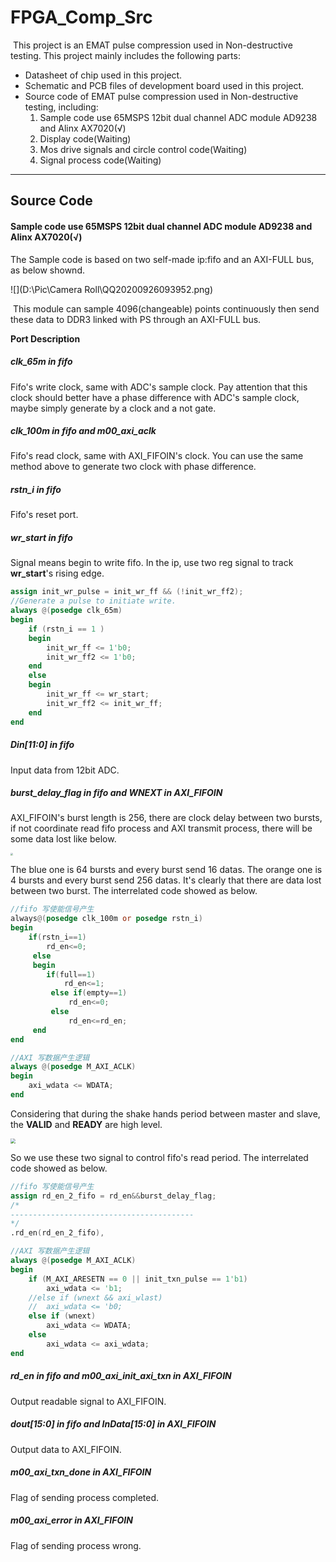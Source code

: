 # FPGA_Comp_Src

​	This project is an EMAT pulse compression used in Non-destructive testing. This project mainly includes the following parts:

- Datasheet of chip used in this project.
- Schematic and PCB files of development board used in this project.
- Source code of EMAT pulse compression used in Non-destructive testing, including:
  1. Sample code use 65MSPS 12bit dual channel ADC module AD9238 and Alinx AX7020(√)
  2. Display code(Waiting)
  3. Mos drive signals and circle control code(Waiting)
  4. Signal process code(Waiting)

------

## Source Code

#### Sample code use 65MSPS 12bit dual channel ADC module AD9238 and Alinx AX7020(√)

The Sample code is based on two self-made ip:fifo and an AXI-FULL bus, as below shownd.

![](D:\Pic\Camera Roll\QQ20200926093952.png)

​	This module can sample 4096(changeable) points continuously then send these data to DDR3 linked with PS through an AXI-FULL bus.

**Port Description**

##### clk_65m in fifo

Fifo's write clock, same with ADC's sample clock. Pay attention that this clock should better have a phase difference with ADC's sample clock, maybe simply generate by a clock and a not gate.

##### clk_100m in fifo and m00_axi_aclk

Fifo's read clock, same with AXI_FIFOIN's clock. You can use the same method above to generate two clock with phase difference.

##### rstn_i in fifo

Fifo's reset port.

##### wr_start in fifo

Signal means begin to write fifo. In the ip, use two reg signal to track **wr_start**'s rising edge.

```verilog
assign init_wr_pulse = init_wr_ff && (!init_wr_ff2);
//Generate a pulse to initiate write.
always @(posedge clk_65m)										      
begin  
	if (rstn_i == 1 )                                                   
	begin                                                                    
		init_wr_ff <= 1'b0;                                                   
	   	init_wr_ff2 <= 1'b0;                                                   
	end                                                                               
	else                                                                       
	begin  
	    init_wr_ff <= wr_start;
	    init_wr_ff2 <= init_wr_ff;                                                                 
	end                                                                      
end
```

##### Din[11:0] in  fifo

Input data from 12bit ADC.

##### burst_delay_flag in fifo and WNEXT in AXI_FIFOIN

AXI_FIFOIN's burst length is 256, there are clock delay between two bursts, if not coordinate read fifo process and AXI transmit process, there will be some data lost like below.

<img src="D:\Pic\Camera Roll\IMG_20200925_104531.jpg" style="zoom: 25%;" />

The blue one is 64 bursts and every burst send 16 datas. The orange one is 4 bursts and every burst send 256 datas. It's clearly that there are data lost between two burst. The interrelated code showed as below.

```verilog
//fifo 写使能信号产生
always@(posedge clk_100m or posedge rstn_i)
begin
	if(rstn_i==1)
     	rd_en<=0;
     else
     begin
     	if(full==1)
            rd_en<=1;
         else if(empty==1)
             rd_en<=0;
         else
             rd_en<=rd_en;
     end
end
```

```verilog
//AXI 写数据产生逻辑
always @(posedge M_AXI_ACLK)                                                      
begin
    axi_wdata <= WDATA;
end
```

Considering that during the shake hands period between master and slave, the **VALID** and **READY** are high level. 

<img src="D:\Pic\Camera Roll\QQ20200926130831.png" style="zoom:50%;" />

So we use these two signal to control fifo's read period. The interrelated code showed as below.

```verilog
//fifo 写使能信号产生
assign rd_en_2_fifo = rd_en&&burst_delay_flag;
/*
-----------------------------------------
*/
.rd_en(rd_en_2_fifo),
```

```verilog
//AXI 写数据产生逻辑
always @(posedge M_AXI_ACLK)                                                      
begin
    if (M_AXI_ARESETN == 0 || init_txn_pulse == 1'b1)
        axi_wdata <= 'b1;
    //else if (wnext && axi_wlast)
    //  axi_wdata <= 'b0;
    else if (wnext)
        axi_wdata <= WDATA;
    else
        axi_wdata <= axi_wdata;
end
```

##### rd_en in fifo and m00_axi_init_axi_txn in AXI_FIFOIN

Output readable signal to AXI_FIFOIN.

##### dout[15:0] in fifo and InData[15:0] in AXI_FIFOIN

Output data to AXI_FIFOIN.

##### m00_axi_txn_done in AXI_FIFOIN

Flag of sending process completed.

##### m00_axi_error in AXI_FIFOIN

Flag of sending process wrong.

##### 